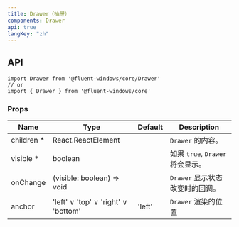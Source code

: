 ```yaml
---
title: Drawer（抽屉）
components: Drawer
api: true
langKey: "zh"
---
```


## API

```
import Drawer from '@fluent-windows/core/Drawer'
// or
import { Drawer } from '@fluent-windows/core'
```

### Props

| Name | Type | Default | Description |
| --- | --- | --- | --- |
| children&nbsp;* | React.ReactElement |  | `Drawer` 的内容。 |
| visible&nbsp;* | boolean |  | 	如果 `true`, `Drawer` 将会显示。 |
| onChange | (visible: boolean) => void |  | `Drawer` 显示状态改变时的回调。 |
| anchor | 'left' &or; 'top' &or; 'right' &or; 'bottom' | 'left' | `Drawer` 渲染的位置 |
